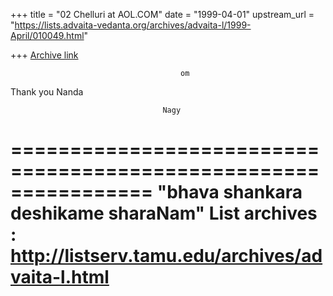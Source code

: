 +++
title = "02 Chelluri at AOL.COM"
date = "1999-04-01"
upstream_url = "https://lists.advaita-vedanta.org/archives/advaita-l/1999-April/010049.html"

+++
[Archive link](https://lists.advaita-vedanta.org/archives/advaita-l/1999-April/010049.html)

                                          om

Thank you Nanda

                                      Nagy

================================================================
"bhava shankara deshikame sharaNam"
List archives : http://listserv.tamu.edu/archives/advaita-l.html
================================================================

